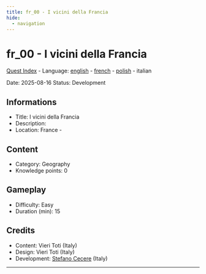 ```yaml
---
title: fr_00 - I vicini della Francia
hide:
  - navigation
---
```


# fr_00 - I vicini della Francia
[Quest Index](./index.it.md) - Language: [english](./fr_00.md) - [french](./fr_00.fr.md) - [polish](./fr_00.pl.md) - italian

Date: 2025-08-16
Status: Development

## Informations

- Title: I vicini della Francia
- Description: 
- Location: France - 
## Content
- Category: Geography
- Knowledge points: 0
## Gameplay
- Difficulty: Easy
- Duration (min): 15
## Credits
- Content: Vieri Toti (Italy)
- Design: Vieri Toti (Italy)
- Development: [Stefano Cecere](https://stefanocecere.com) (Italy)

---

